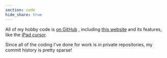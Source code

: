 ```yaml
---
section: code
hide_share: true
---
```


All of my hobby code is [on GitHub]({{site.github.owner_url}}) <i class="{{site.data.links.code.icon}}" aria-hidden="true"></i>, including [this website]({{site.github.repository_url}}) and its features, like the [iPad cursor]({{site.github.repository_url}}/blob/{{site.github.build_revision}}/js/ipad-cursor.js).

Since all of the coding I've done for work is in private repositories, my commit history is pretty sparse!
